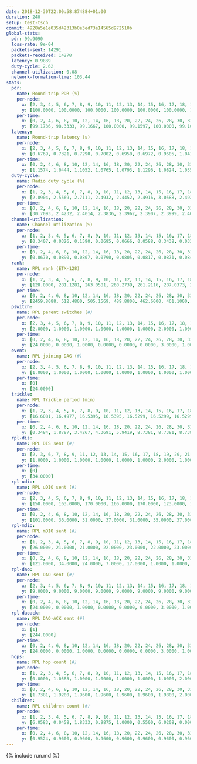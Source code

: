 ```yaml
---
date: 2018-12-30T22:00:58.874884+01:00
duration: 240
setup: test-tsch
commit: 4928a5e1e035d42313b0e3ed73e14565d972510b
global-stats:
  pdr: 99.9090
  loss-rate: 9e-04
  packets-sent: 14291
  packets-received: 14278
  latency: 0.9839
  duty-cycle: 2.62
  channel-utilization: 0.08
  network-formation-time: 103.44
stats:
  pdr:
    name: Round-trip PDR (%)
    per-node:
      x: [2, 3, 4, 5, 6, 7, 8, 9, 10, 11, 12, 13, 14, 15, 16, 17, 18, 19, 20, 21, 22, 23, 24, 25]
      y: [100.0000, 100.0000, 100.0000, 100.0000, 100.0000, 100.0000, 100.0000, 99.8347, 99.8344, 100.0000, 99.1135, 100.0000, 100.0000, 99.8366, 100.0000, 99.8363, 99.8261, 100.0000, 100.0000, 100.0000, 100.0000, 100.0000, 100.0000, 99.4941]
    per-time:
      x: [0, 2, 4, 6, 8, 10, 12, 14, 16, 18, 20, 22, 24, 26, 28, 30, 32, 34, 36, 38, 40, 42, 44, 46, 48, 50, 52, 54, 56, 58, 60, 62, 64, 66, 68, 70, 72, 74, 76, 78, 80, 82, 84, 86, 88, 90, 92, 94, 96, 98, 100, 102, 104, 106, 108, 110, 112, 114, 116, 118, 120, 122, 124, 126, 128, 130, 132, 134, 136, 138, 140, 142, 144, 146, 148, 150, 152, 154, 156, 158, 160, 162, 164, 166, 168, 170, 172, 174, 176, 178, 180, 182, 184, 186, 188, 190, 192, 194, 196, 198, 200, 202, 204, 206, 208, 210, 212, 214, 216, 218, 220, 222, 224, 226, 228, 230, 232, 234, 236, 238]
      y: [99.1736, 98.3333, 99.1667, 100.0000, 99.1597, 100.0000, 99.1667, 100.0000, 100.0000, 100.0000, 100.0000, 100.0000, 100.0000, 100.0000, 100.0000, 100.0000, 100.0000, 100.0000, 100.0000, 100.0000, 100.0000, 100.0000, 100.0000, 100.0000, 100.0000, 100.0000, 98.3333, 100.0000, 100.0000, 100.0000, 100.0000, 100.0000, 100.0000, 100.0000, 99.1667, 100.0000, 99.1667, 100.0000, 100.0000, 100.0000, 100.0000, 100.0000, 100.0000, 100.0000, 100.0000, 100.0000, 100.0000, 100.0000, 100.0000, 100.0000, 100.0000, 100.0000, 100.0000, 100.0000, 100.0000, 100.0000, 100.0000, 100.0000, 100.0000, 100.0000, 100.0000, 100.0000, 100.0000, 100.0000, 100.0000, 100.0000, 100.0000, 100.0000, 100.0000, 100.0000, 100.0000, 100.0000, 100.0000, 100.0000, 100.0000, 100.0000, 100.0000, 100.0000, 100.0000, 99.1667, 100.0000, 100.0000, 100.0000, 100.0000, 100.0000, 100.0000, 100.0000, 100.0000, 100.0000, 100.0000, 100.0000, 100.0000, 100.0000, 100.0000, 100.0000, 100.0000, 100.0000, 100.0000, 100.0000, 100.0000, 100.0000, 100.0000, 100.0000, 100.0000, 100.0000, 99.1667, 100.0000, 100.0000, 100.0000, 100.0000, 100.0000, 100.0000, 100.0000, 100.0000, 100.0000, 100.0000, 100.0000, 100.0000, 99.1667, 100.0000]
  latency:
    name: Round-trip latency (s)
    per-node:
      x: [2, 3, 4, 5, 6, 7, 8, 9, 10, 11, 12, 13, 14, 15, 16, 17, 18, 19, 20, 21, 22, 23, 24, 25]
      y: [0.6769, 0.7321, 0.7290, 0.7002, 0.6950, 0.6972, 0.9605, 1.0414, 0.9352, 1.0474, 0.9329, 0.9105, 0.9557, 0.9028, 0.8985, 0.9653, 1.1071, 1.1530, 1.1152, 1.3520, 1.2437, 1.3494, 1.2441, 1.3002]
    per-time:
      x: [0, 2, 4, 6, 8, 10, 12, 14, 16, 18, 20, 22, 24, 26, 28, 30, 32, 34, 36, 38, 40, 42, 44, 46, 48, 50, 52, 54, 56, 58, 60, 62, 64, 66, 68, 70, 72, 74, 76, 78, 80, 82, 84, 86, 88, 90, 92, 94, 96, 98, 100, 102, 104, 106, 108, 110, 112, 114, 116, 118, 120, 122, 124, 126, 128, 130, 132, 134, 136, 138, 140, 142, 144, 146, 148, 150, 152, 154, 156, 158, 160, 162, 164, 166, 168, 170, 172, 174, 176, 178, 180, 182, 184, 186, 188, 190, 192, 194, 196, 198, 200, 202, 204, 206, 208, 210, 212, 214, 216, 218, 220, 222, 224, 226, 228, 230, 232, 234, 236, 238]
      y: [1.1574, 1.0444, 1.1052, 1.0765, 1.0793, 1.1296, 1.0824, 1.0358, 1.0115, 1.0379, 1.0318, 1.0389, 1.0118, 1.0318, 1.0004, 0.9518, 1.0460, 1.0295, 1.0208, 1.0119, 1.0330, 1.0303, 0.9791, 1.0202, 0.9929, 1.0216, 0.9847, 1.0274, 0.9375, 1.0098, 1.0091, 0.9878, 0.9594, 0.9466, 0.9855, 0.9174, 0.9883, 0.9819, 0.9685, 0.9667, 1.0281, 1.0072, 0.9843, 1.0532, 1.0318, 0.9934, 0.9801, 0.9619, 1.0429, 0.9733, 0.9784, 1.0479, 0.9917, 0.9691, 1.0088, 0.9551, 0.9847, 0.9511, 0.9644, 0.9515, 0.9700, 0.9637, 0.9143, 0.9708, 0.9472, 0.9658, 0.9752, 0.9617, 0.9342, 0.9570, 0.8733, 0.9697, 0.9470, 0.9407, 0.9232, 0.9237, 0.9336, 0.9134, 0.9946, 0.9385, 0.9248, 0.9419, 0.9388, 0.9961, 0.9866, 0.9645, 0.9203, 0.9718, 0.9273, 0.9703, 0.9527, 0.9432, 0.9514, 0.9668, 0.9659, 0.9727, 0.9636, 0.9468, 0.9400, 0.9784, 0.9254, 1.0335, 0.9769, 0.9782, 0.9912, 0.9799, 0.9524, 0.9927, 0.9533, 0.9600, 0.9565, 0.9388, 0.9670, 0.9977, 1.0034, 0.9639, 0.9514, 0.9975, 0.9799, 0.9793]
  duty-cycle:
    name: Radio duty cycle (%)
    per-node:
      x: [1, 2, 3, 4, 5, 6, 7, 8, 9, 10, 11, 12, 13, 14, 15, 16, 17, 18, 19, 20, 21, 22, 23, 24, 25]
      y: [2.8904, 2.5569, 2.7111, 2.4932, 2.4452, 2.4916, 3.0588, 2.4924, 2.4348, 2.3954, 2.5016, 2.6066, 2.6654, 2.4925, 2.6216, 2.6547, 2.4976, 2.7000, 2.6340, 2.6587, 2.7652, 2.5872, 2.8400, 2.7360, 2.6546]
    per-time:
      x: [0, 2, 4, 6, 8, 10, 12, 14, 16, 18, 20, 22, 24, 26, 28, 30, 32, 34, 36, 38, 40, 42, 44, 46, 48, 50, 52, 54, 56, 58, 60, 62, 64, 66, 68, 70, 72, 74, 76, 78, 80, 82, 84, 86, 88, 90, 92, 94, 96, 98, 100, 102, 104, 106, 108, 110, 112, 114, 116, 118, 120, 122, 124, 126, 128, 130, 132, 134, 136, 138, 140, 142, 144, 146, 148, 150, 152, 154, 156, 158, 160, 162, 164, 166, 168, 170, 172, 174, 176, 178, 180, 182, 184, 186, 188, 190, 192, 194, 196, 198, 200, 202, 204, 206, 208, 210, 212, 214, 216, 218, 220, 222, 224, 226, 228, 230, 232, 234, 236, 238]
      y: [30.7093, 2.4232, 2.4014, 2.3836, 2.3962, 2.3907, 2.3999, 2.4034, 2.3952, 2.3843, 2.3934, 2.3845, 2.3922, 2.3810, 2.4236, 2.3854, 2.3766, 2.3952, 2.3843, 2.3885, 2.3789, 2.3930, 2.3976, 2.3796, 2.3873, 2.3825, 2.3863, 2.3882, 2.3888, 2.4007, 2.3823, 2.3926, 2.3859, 2.3761, 2.3742, 2.3861, 2.3673, 2.3795, 2.3759, 2.3795, 2.3821, 2.4147, 2.3886, 2.3948, 2.3863, 2.3870, 2.3868, 2.3789, 2.3852, 2.3981, 2.3732, 2.3838, 2.3903, 2.3812, 2.3794, 2.3826, 2.3787, 2.3917, 2.3836, 2.3780, 2.3875, 2.3865, 2.3826, 2.3729, 2.3731, 2.3794, 2.3832, 2.3864, 2.3860, 2.3785, 2.3768, 2.3682, 2.3818, 2.3822, 2.3746, 2.3875, 2.3865, 2.3753, 2.3712, 2.3833, 2.3843, 2.3906, 2.3866, 2.3834, 2.3990, 2.4070, 2.4017, 2.3822, 2.3949, 2.3813, 2.3885, 2.3876, 2.3844, 2.3901, 2.3867, 2.3909, 2.3847, 2.3935, 2.3799, 2.3952, 2.3941, 2.3905, 2.4107, 2.4044, 2.3855, 2.3921, 2.3914, 2.3852, 2.3857, 2.3897, 2.3822, 2.3801, 2.3854, 2.3920, 2.3949, 2.3890, 2.3810, 2.3838, 2.3998, 2.3994]
  channel-utilization:
    name: Channel utilization (%)
    per-node:
      x: [1, 2, 3, 4, 5, 6, 7, 8, 9, 10, 11, 12, 13, 14, 15, 16, 17, 18, 19, 20, 21, 22, 23, 24, 25]
      y: [0.3407, 0.0326, 0.1590, 0.0695, 0.0666, 0.0588, 0.3438, 0.0335, 0.0347, 0.0394, 0.0335, 0.0321, 0.0631, 0.0315, 0.0677, 0.1234, 0.0424, 0.1204, 0.0373, 0.0350, 0.0394, 0.0408, 0.0317, 0.0313, 0.0310]
    per-time:
      x: [0, 2, 4, 6, 8, 10, 12, 14, 16, 18, 20, 22, 24, 26, 28, 30, 32, 34, 36, 38, 40, 42, 44, 46, 48, 50, 52, 54, 56, 58, 60, 62, 64, 66, 68, 70, 72, 74, 76, 78, 80, 82, 84, 86, 88, 90, 92, 94, 96, 98, 100, 102, 104, 106, 108, 110, 112, 114, 116, 118, 120, 122, 124, 126, 128, 130, 132, 134, 136, 138, 140, 142, 144, 146, 148, 150, 152, 154, 156, 158, 160, 162, 164, 166, 168, 170, 172, 174, 176, 178, 180, 182, 184, 186, 188, 190, 192, 194, 196, 198, 200, 202, 204, 206, 208, 210, 212, 214, 216, 218, 220, 222, 224, 226, 228, 230, 232, 234, 236, 238]
      y: [0.0670, 0.0890, 0.0807, 0.0790, 0.0805, 0.0817, 0.0871, 0.0845, 0.0785, 0.0771, 0.0828, 0.0781, 0.0806, 0.0755, 0.0939, 0.0762, 0.0725, 0.0808, 0.0782, 0.0789, 0.0763, 0.0809, 0.0817, 0.0719, 0.0781, 0.0755, 0.0769, 0.0789, 0.0800, 0.0841, 0.0763, 0.0786, 0.0745, 0.0721, 0.0713, 0.0768, 0.0682, 0.0741, 0.0728, 0.0740, 0.0743, 0.0894, 0.0785, 0.0816, 0.0781, 0.0784, 0.0786, 0.0744, 0.0769, 0.0833, 0.0707, 0.0766, 0.0786, 0.0764, 0.0743, 0.0772, 0.0745, 0.0792, 0.0753, 0.0736, 0.0772, 0.0761, 0.0764, 0.0712, 0.0726, 0.0742, 0.0753, 0.0747, 0.0762, 0.0725, 0.0722, 0.0699, 0.0759, 0.0765, 0.0721, 0.0745, 0.0749, 0.0714, 0.0704, 0.0764, 0.0761, 0.0790, 0.0776, 0.0752, 0.0819, 0.0843, 0.0820, 0.0741, 0.0808, 0.0749, 0.0788, 0.0789, 0.0755, 0.0783, 0.0766, 0.0780, 0.0774, 0.0820, 0.0739, 0.0814, 0.0798, 0.0800, 0.0863, 0.0838, 0.0773, 0.0792, 0.0808, 0.0769, 0.0776, 0.0784, 0.0762, 0.0737, 0.0757, 0.0783, 0.0824, 0.0792, 0.0747, 0.0769, 0.0834, 0.0858]
  rank:
    name: RPL rank (ETX-128)
    per-node:
      x: [1, 2, 3, 4, 5, 6, 7, 8, 9, 10, 11, 12, 13, 14, 15, 16, 17, 18, 19, 20, 21, 22, 23, 24, 25]
      y: [128.0000, 281.1281, 263.0581, 260.2739, 261.2116, 287.0373, 267.5228, 427.4132, 440.3734, 413.3347, 411.3238, 398.4578, 673.3320, 439.9008, 417.3730, 413.9295, 430.2963, 486.9794, 554.6452, 561.1382, 577.1743, 552.5826, 655.8130, 630.1852, 890.0810]
    per-time:
      x: [0, 2, 4, 6, 8, 10, 12, 14, 16, 18, 20, 22, 24, 26, 28, 30, 32, 34, 36, 38, 40, 42, 44, 46, 48, 50, 52, 54, 56, 58, 60, 62, 64, 66, 68, 70, 72, 74, 76, 78, 80, 82, 84, 86, 88, 90, 92, 94, 96, 98, 100, 102, 104, 106, 108, 110, 112, 114, 116, 118, 120, 122, 124, 126, 128, 130, 132, 134, 136, 138, 140, 142, 144, 146, 148, 150, 152, 154, 156, 158, 160, 162, 164, 166, 168, 170, 172, 174, 176, 178, 180, 182, 184, 186, 188, 190, 192, 194, 196, 198, 200, 202, 204, 206, 208, 210, 212, 214, 216, 218, 220, 222, 224, 226, 228, 230, 232, 234, 236, 238]
      y: [2459.8088, 512.4800, 505.1569, 489.8800, 462.6000, 461.1000, 464.6415, 465.2157, 450.9800, 444.0400, 443.5400, 442.5600, 439.0000, 439.6200, 449.8235, 452.8431, 439.7600, 447.5000, 446.5600, 438.9608, 437.1600, 440.7600, 431.6863, 425.0000, 411.8400, 408.2800, 410.6471, 420.8200, 419.3529, 434.4118, 458.1373, 444.7800, 445.6200, 443.4200, 438.6538, 428.2157, 438.8400, 436.4706, 431.6400, 428.9608, 440.3585, 419.6200, 422.7400, 439.7800, 436.7000, 434.7200, 426.5556, 416.6200, 411.0192, 413.1600, 409.9000, 407.3600, 411.6200, 407.1373, 405.0784, 403.7600, 404.4906, 402.4400, 400.8200, 404.7400, 405.1600, 407.9600, 409.0588, 406.4400, 407.2000, 405.3000, 407.1961, 405.4800, 405.6800, 405.1373, 411.8400, 412.3000, 415.2885, 409.8800, 410.3400, 410.8600, 409.2000, 406.2600, 403.2200, 403.9200, 405.8235, 404.9000, 409.3529, 408.6000, 411.0000, 417.2941, 411.3000, 413.0400, 411.8800, 415.6471, 412.0200, 410.8000, 410.3269, 408.8800, 407.7800, 409.6400, 410.3600, 411.7600, 410.8600, 413.3725, 410.9800, 418.5849, 412.1400, 423.4200, 427.2400, 429.6000, 427.8269, 423.9800, 419.2264, 413.0980, 408.5400, 409.6800, 409.7400, 407.6000, 409.0000, 408.0800, 409.1000, 414.8039, 419.3462, 417.2941]
  pswitch:
    name: RPL parent switches (#)
    per-node:
      x: [2, 3, 4, 5, 6, 7, 8, 9, 10, 11, 12, 13, 14, 15, 16, 17, 18, 19, 20, 21, 22, 23, 24, 25]
      y: [2.0000, 1.0000, 1.0000, 1.0000, 1.0000, 1.0000, 2.0000, 1.0000, 2.0000, 4.0000, 9.0000, 4.0000, 2.0000, 4.0000, 1.0000, 3.0000, 3.0000, 9.0000, 7.0000, 2.0000, 3.0000, 7.0000, 4.0000, 7.0000]
    per-time:
      x: [0, 2, 4, 6, 8, 10, 12, 14, 16, 18, 20, 22, 24, 26, 28, 30, 32, 34, 36, 38, 40, 42, 44, 46, 48, 50, 52, 54, 56, 58, 60, 62, 64, 66, 68, 70, 72, 74, 76, 78, 80, 82, 84, 86, 88, 90, 92, 94, 96, 98, 100, 102, 104, 106, 108, 110, 112, 114, 116, 118, 120, 122, 124, 126, 128, 130, 132, 134, 136, 138, 140, 142, 144, 146, 148, 150, 152, 154, 156, 158, 160, 162, 164, 166, 168, 170, 172, 174, 176, 178, 180, 182, 184, 186, 188, 190, 192, 194, 196, 198, 200, 202, 204, 206, 208, 210, 212, 214, 216, 218, 220, 222, 224, 226, 228, 230, 232, 234, 236, 238]
      y: [24.0000, 0.0000, 1.0000, 0.0000, 0.0000, 0.0000, 3.0000, 1.0000, 0.0000, 0.0000, 0.0000, 0.0000, 0.0000, 0.0000, 1.0000, 1.0000, 0.0000, 0.0000, 0.0000, 1.0000, 0.0000, 0.0000, 1.0000, 0.0000, 0.0000, 0.0000, 1.0000, 0.0000, 1.0000, 1.0000, 1.0000, 0.0000, 0.0000, 0.0000, 2.0000, 1.0000, 0.0000, 1.0000, 0.0000, 1.0000, 3.0000, 0.0000, 0.0000, 0.0000, 0.0000, 0.0000, 4.0000, 0.0000, 2.0000, 0.0000, 0.0000, 0.0000, 0.0000, 1.0000, 1.0000, 0.0000, 3.0000, 0.0000, 0.0000, 0.0000, 0.0000, 0.0000, 1.0000, 0.0000, 0.0000, 0.0000, 1.0000, 0.0000, 0.0000, 1.0000, 0.0000, 0.0000, 2.0000, 0.0000, 0.0000, 0.0000, 0.0000, 0.0000, 0.0000, 0.0000, 1.0000, 0.0000, 1.0000, 0.0000, 0.0000, 1.0000, 0.0000, 0.0000, 0.0000, 1.0000, 0.0000, 0.0000, 2.0000, 0.0000, 0.0000, 0.0000, 0.0000, 0.0000, 0.0000, 1.0000, 0.0000, 3.0000, 0.0000, 0.0000, 0.0000, 0.0000, 2.0000, 0.0000, 3.0000, 1.0000, 0.0000, 0.0000, 0.0000, 0.0000, 0.0000, 0.0000, 0.0000, 1.0000, 2.0000, 1.0000]
  event:
    name: RPL joining DAG (#)
    per-node:
      x: [2, 3, 4, 5, 6, 7, 8, 9, 10, 11, 12, 13, 14, 15, 16, 17, 18, 19, 20, 21, 22, 23, 24, 25]
      y: [1.0000, 1.0000, 1.0000, 1.0000, 1.0000, 1.0000, 1.0000, 1.0000, 1.0000, 1.0000, 1.0000, 1.0000, 1.0000, 1.0000, 1.0000, 1.0000, 1.0000, 1.0000, 1.0000, 1.0000, 1.0000, 1.0000, 1.0000, 1.0000]
    per-time:
      x: [0]
      y: [24.0000]
  trickle:
    name: RPL Trickle period (min)
    per-node:
      x: [1, 2, 3, 4, 5, 6, 7, 8, 9, 10, 11, 12, 13, 14, 15, 16, 17, 18, 19, 20, 21, 22, 23, 24, 25]
      y: [16.6081, 16.4977, 16.5395, 16.5395, 16.5299, 16.5299, 16.5299, 16.5338, 16.5253, 16.5073, 16.5415, 16.5252, 16.5345, 16.5267, 16.5368, 16.5228, 16.5329, 16.5115, 16.5582, 16.5941, 16.5758, 16.5795, 16.5230, 16.5832, 16.5272]
    per-time:
      x: [0, 2, 4, 6, 8, 10, 12, 14, 16, 18, 20, 22, 24, 26, 28, 30, 32, 34, 36, 38, 40, 42, 44, 46, 48, 50, 52, 54, 56, 58, 60, 62, 64, 66, 68, 70, 72, 74, 76, 78, 80, 82, 84, 86, 88, 90, 92, 94, 96, 98, 100, 102, 104, 106, 108, 110, 112, 114, 116, 118, 120, 122, 124, 126, 128, 130, 132, 134, 136, 138, 140, 142, 144, 146, 148, 150, 152, 154, 156, 158, 160, 162, 164, 166, 168, 170, 172, 174, 176, 178, 180, 182, 184, 186, 188, 190, 192, 194, 196, 198, 200, 202, 204, 206, 208, 210, 212, 214, 216, 218, 220, 222, 224, 226, 228, 230, 232, 234, 236, 238]
      y: [0.3484, 1.8787, 3.4267, 4.3691, 5.9419, 8.7381, 8.7381, 8.7381, 8.7381, 17.3015, 17.4763, 17.4763, 17.4763, 17.4763, 17.4763, 17.4763, 17.4763, 17.4763, 17.4763, 17.4763, 17.4763, 17.4763, 17.4763, 17.4763, 17.4763, 17.4763, 17.4763, 17.4763, 17.4763, 17.4763, 17.4763, 17.4763, 17.4763, 17.4763, 17.4763, 17.4763, 17.4763, 17.4763, 17.4763, 17.4763, 17.4763, 17.4763, 17.4763, 17.4763, 17.4763, 17.4763, 17.4763, 17.4763, 17.4763, 17.4763, 17.4763, 17.4763, 17.4763, 17.4763, 17.4763, 17.4763, 17.4763, 17.4763, 17.4763, 17.4763, 17.4763, 17.4763, 17.4763, 17.4763, 17.4763, 17.4763, 17.4763, 17.4763, 17.4763, 17.4763, 17.4763, 17.4763, 17.4763, 17.4763, 17.4763, 17.4763, 17.4763, 17.4763, 17.4763, 17.4763, 17.4763, 17.4763, 17.4763, 17.4763, 17.4763, 17.4763, 17.4763, 17.4763, 17.4763, 17.4763, 17.4763, 17.4763, 17.4763, 17.4763, 17.4763, 17.4763, 17.4763, 17.4763, 17.4763, 17.4763, 17.4763, 17.4763, 17.4763, 17.4763, 17.4763, 17.4763, 17.4763, 17.4763, 17.4763, 17.4763, 17.4763, 17.4763, 17.4763, 17.4763, 17.4763, 17.4763, 17.4763, 17.4763, 17.4763, 17.4763]
  rpl-dis:
    name: RPL DIS sent (#)
    per-node:
      x: [2, 3, 6, 7, 8, 9, 11, 12, 13, 14, 15, 16, 17, 18, 19, 20, 21, 22, 23, 24, 25]
      y: [1.0000, 1.0000, 1.0000, 1.0000, 1.0000, 1.0000, 2.0000, 1.0000, 2.0000, 1.0000, 2.0000, 2.0000, 1.0000, 1.0000, 2.0000, 2.0000, 2.0000, 2.0000, 3.0000, 3.0000, 2.0000]
    per-time:
      x: [0]
      y: [34.0000]
  rpl-udio:
    name: RPL uDIO sent (#)
    per-node:
      x: [2, 3, 4, 5, 6, 7, 8, 9, 10, 11, 12, 13, 14, 15, 16, 17, 18, 19, 20, 21, 22, 23, 24, 25]
      y: [158.0000, 163.0000, 170.0000, 166.0000, 170.0000, 123.0000, 167.0000, 168.0000, 167.0000, 174.0000, 163.0000, 167.0000, 167.0000, 172.0000, 165.0000, 166.0000, 150.0000, 166.0000, 173.0000, 169.0000, 162.0000, 166.0000, 167.0000, 170.0000]
    per-time:
      x: [0, 2, 4, 6, 8, 10, 12, 14, 16, 18, 20, 22, 24, 26, 28, 30, 32, 34, 36, 38, 40, 42, 44, 46, 48, 50, 52, 54, 56, 58, 60, 62, 64, 66, 68, 70, 72, 74, 76, 78, 80, 82, 84, 86, 88, 90, 92, 94, 96, 98, 100, 102, 104, 106, 108, 110, 112, 114, 116, 118, 120, 122, 124, 126, 128, 130, 132, 134, 136, 138, 140, 142, 144, 146, 148, 150, 152, 154, 156, 158, 160, 162, 164, 166, 168, 170, 172, 174, 176, 178, 180, 182, 184, 186, 188, 190, 192, 194, 196, 198, 200, 202, 204, 206, 208, 210, 212, 214, 216, 218, 220, 222, 224, 226, 228, 230, 232, 234, 236, 238]
      y: [101.0000, 36.0000, 31.0000, 37.0000, 31.0000, 35.0000, 37.0000, 29.0000, 36.0000, 31.0000, 33.0000, 35.0000, 29.0000, 30.0000, 35.0000, 38.0000, 31.0000, 31.0000, 34.0000, 29.0000, 27.0000, 33.0000, 38.0000, 35.0000, 34.0000, 32.0000, 32.0000, 33.0000, 32.0000, 37.0000, 32.0000, 33.0000, 32.0000, 29.0000, 32.0000, 38.0000, 27.0000, 29.0000, 37.0000, 27.0000, 36.0000, 32.0000, 33.0000, 30.0000, 35.0000, 31.0000, 34.0000, 33.0000, 30.0000, 29.0000, 27.0000, 32.0000, 35.0000, 32.0000, 32.0000, 29.0000, 38.0000, 31.0000, 31.0000, 34.0000, 30.0000, 31.0000, 34.0000, 32.0000, 32.0000, 34.0000, 31.0000, 30.0000, 38.0000, 33.0000, 31.0000, 34.0000, 30.0000, 31.0000, 34.0000, 34.0000, 33.0000, 32.0000, 34.0000, 32.0000, 24.0000, 33.0000, 34.0000, 34.0000, 29.0000, 33.0000, 31.0000, 32.0000, 30.0000, 34.0000, 34.0000, 29.0000, 33.0000, 33.0000, 34.0000, 30.0000, 29.0000, 33.0000, 32.0000, 34.0000, 33.0000, 36.0000, 27.0000, 35.0000, 29.0000, 34.0000, 34.0000, 31.0000, 33.0000, 30.0000, 32.0000, 33.0000, 35.0000, 33.0000, 31.0000, 31.0000, 32.0000, 33.0000, 31.0000, 29.0000]
  rpl-mdio:
    name: RPL mDIO sent (#)
    per-node:
      x: [1, 2, 3, 4, 5, 6, 7, 8, 9, 10, 11, 12, 13, 14, 15, 16, 17, 18, 19, 20, 21, 22, 23, 24, 25]
      y: [26.0000, 21.0000, 21.0000, 22.0000, 23.0000, 22.0000, 23.0000, 21.0000, 20.0000, 21.0000, 20.0000, 21.0000, 20.0000, 21.0000, 21.0000, 21.0000, 20.0000, 25.0000, 20.0000, 23.0000, 22.0000, 23.0000, 20.0000, 21.0000, 23.0000]
    per-time:
      x: [0, 2, 4, 6, 8, 10, 12, 14, 16, 18, 20, 22, 24, 26, 28, 30, 32, 34, 36, 38, 40, 42, 44, 46, 48, 50, 52, 54, 56, 58, 60, 62, 64, 66, 68, 70, 72, 74, 76, 78, 80, 82, 84, 86, 88, 90, 92, 94, 96, 98, 100, 102, 104, 106, 108, 110, 112, 114, 116, 118, 120, 122, 124, 126, 128, 130, 132, 134, 136, 138, 140, 142, 144, 146, 148, 150, 152, 154, 156, 158, 160, 162, 164, 166, 168, 170, 172, 174, 176, 178, 180, 182, 184, 186, 188, 190, 192, 194, 196, 198, 200, 202, 204, 206, 208, 210, 212, 214, 216, 218, 220, 222, 224, 226, 228, 230, 232, 234, 236, 238]
      y: [121.0000, 34.0000, 24.0000, 7.0000, 17.0000, 1.0000, 1.0000, 10.0000, 14.0000, 0.0000, 0.0000, 0.0000, 0.0000, 3.0000, 6.0000, 4.0000, 6.0000, 5.0000, 1.0000, 0.0000, 0.0000, 0.0000, 7.0000, 7.0000, 5.0000, 3.0000, 3.0000, 0.0000, 0.0000, 0.0000, 0.0000, 7.0000, 6.0000, 6.0000, 3.0000, 3.0000, 0.0000, 0.0000, 0.0000, 1.0000, 6.0000, 7.0000, 6.0000, 4.0000, 1.0000, 0.0000, 0.0000, 0.0000, 4.0000, 4.0000, 6.0000, 5.0000, 6.0000, 0.0000, 0.0000, 0.0000, 0.0000, 5.0000, 6.0000, 5.0000, 6.0000, 3.0000, 0.0000, 0.0000, 0.0000, 0.0000, 7.0000, 6.0000, 4.0000, 5.0000, 3.0000, 0.0000, 0.0000, 0.0000, 1.0000, 11.0000, 7.0000, 4.0000, 2.0000, 0.0000, 0.0000, 0.0000, 0.0000, 4.0000, 4.0000, 8.0000, 6.0000, 3.0000, 0.0000, 0.0000, 0.0000, 0.0000, 6.0000, 5.0000, 6.0000, 8.0000, 0.0000, 0.0000, 0.0000, 0.0000, 2.0000, 4.0000, 8.0000, 4.0000, 4.0000, 3.0000, 0.0000, 0.0000, 0.0000, 1.0000, 2.0000, 4.0000, 8.0000, 9.0000, 1.0000, 0.0000, 0.0000, 0.0000, 10.0000, 2.0000]
  rpl-dao:
    name: RPL DAO sent (#)
    per-node:
      x: [2, 3, 4, 5, 6, 7, 8, 9, 10, 11, 12, 13, 14, 15, 16, 17, 18, 19, 20, 21, 22, 23, 24, 25]
      y: [9.0000, 9.0000, 9.0000, 9.0000, 9.0000, 9.0000, 9.0000, 9.0000, 9.0000, 12.0000, 13.0000, 10.0000, 9.0000, 10.0000, 9.0000, 11.0000, 10.0000, 12.0000, 12.0000, 11.0000, 10.0000, 12.0000, 11.0000, 13.0000]
    per-time:
      x: [0, 2, 4, 6, 8, 10, 12, 14, 16, 18, 20, 22, 24, 26, 28, 30, 32, 34, 36, 38, 40, 42, 44, 46, 48, 50, 52, 54, 56, 58, 60, 62, 64, 66, 68, 70, 72, 74, 76, 78, 80, 82, 84, 86, 88, 90, 92, 94, 96, 98, 100, 102, 104, 106, 108, 110, 112, 114, 116, 118, 120, 122, 124, 126, 128, 130, 132, 134, 136, 138, 140, 142, 144, 146, 148, 150, 152, 154, 156, 158, 160, 162, 164, 166, 168, 170, 172, 174, 176, 178, 180, 182, 184, 186, 188, 190, 192, 194, 196, 198, 200, 202, 204, 206, 208, 210, 212, 214, 216, 218, 220, 222, 224, 226, 228, 230, 232, 234, 236, 238]
      y: [24.0000, 0.0000, 1.0000, 0.0000, 0.0000, 0.0000, 3.0000, 1.0000, 0.0000, 0.0000, 0.0000, 0.0000, 0.0000, 0.0000, 22.0000, 1.0000, 1.0000, 0.0000, 0.0000, 1.0000, 2.0000, 2.0000, 1.0000, 0.0000, 0.0000, 0.0000, 1.0000, 0.0000, 12.0000, 6.0000, 1.0000, 0.0000, 0.0000, 0.0000, 3.0000, 2.0000, 2.0000, 1.0000, 0.0000, 1.0000, 3.0000, 0.0000, 4.0000, 8.0000, 0.0000, 0.0000, 4.0000, 0.0000, 3.0000, 3.0000, 2.0000, 1.0000, 0.0000, 1.0000, 1.0000, 0.0000, 3.0000, 10.0000, 1.0000, 0.0000, 3.0000, 1.0000, 3.0000, 1.0000, 1.0000, 1.0000, 1.0000, 1.0000, 1.0000, 1.0000, 2.0000, 8.0000, 4.0000, 0.0000, 2.0000, 1.0000, 1.0000, 2.0000, 1.0000, 1.0000, 1.0000, 1.0000, 2.0000, 1.0000, 1.0000, 7.0000, 4.0000, 0.0000, 0.0000, 3.0000, 0.0000, 2.0000, 4.0000, 0.0000, 2.0000, 0.0000, 2.0000, 1.0000, 1.0000, 5.0000, 3.0000, 5.0000, 0.0000, 2.0000, 0.0000, 0.0000, 5.0000, 0.0000, 5.0000, 1.0000, 1.0000, 0.0000, 1.0000, 4.0000, 5.0000, 3.0000, 0.0000, 2.0000, 2.0000, 2.0000]
  rpl-daoack:
    name: RPL DAO-ACK sent (#)
    per-node:
      x: [1]
      y: [244.0000]
    per-time:
      x: [0, 2, 4, 6, 8, 10, 12, 14, 16, 18, 20, 22, 24, 26, 28, 30, 32, 34, 36, 38, 40, 42, 44, 46, 48, 50, 52, 54, 56, 58, 60, 62, 64, 66, 68, 70, 72, 74, 76, 78, 80, 82, 84, 86, 88, 90, 92, 94, 96, 98, 100, 102, 104, 106, 108, 110, 112, 114, 116, 118, 120, 122, 124, 126, 128, 130, 132, 134, 136, 138, 140, 142, 144, 146, 148, 150, 152, 154, 156, 158, 160, 162, 164, 166, 168, 170, 172, 174, 176, 178, 180, 182, 184, 186, 188, 190, 192, 194, 196, 198, 200, 202, 204, 206, 208, 210, 212, 214, 216, 218, 220, 222, 224, 226, 228, 230, 232, 234, 236, 238]
      y: [24.0000, 0.0000, 1.0000, 0.0000, 0.0000, 0.0000, 3.0000, 1.0000, 0.0000, 0.0000, 0.0000, 0.0000, 0.0000, 0.0000, 21.0000, 1.0000, 1.0000, 0.0000, 0.0000, 1.0000, 2.0000, 2.0000, 1.0000, 0.0000, 0.0000, 0.0000, 1.0000, 0.0000, 12.0000, 6.0000, 1.0000, 0.0000, 0.0000, 0.0000, 3.0000, 2.0000, 2.0000, 1.0000, 0.0000, 1.0000, 3.0000, 0.0000, 4.0000, 8.0000, 0.0000, 0.0000, 4.0000, 0.0000, 3.0000, 3.0000, 2.0000, 1.0000, 0.0000, 1.0000, 1.0000, 0.0000, 3.0000, 9.0000, 1.0000, 0.0000, 3.0000, 1.0000, 3.0000, 1.0000, 1.0000, 1.0000, 1.0000, 1.0000, 1.0000, 1.0000, 2.0000, 8.0000, 4.0000, 0.0000, 2.0000, 1.0000, 1.0000, 2.0000, 1.0000, 1.0000, 1.0000, 1.0000, 2.0000, 1.0000, 1.0000, 7.0000, 4.0000, 0.0000, 0.0000, 3.0000, 0.0000, 2.0000, 4.0000, 0.0000, 2.0000, 0.0000, 2.0000, 1.0000, 1.0000, 5.0000, 3.0000, 5.0000, 0.0000, 2.0000, 0.0000, 0.0000, 5.0000, 0.0000, 5.0000, 1.0000, 1.0000, 0.0000, 1.0000, 4.0000, 5.0000, 3.0000, 0.0000, 2.0000, 2.0000, 2.0000]
  hops:
    name: RPL hop count (#)
    per-node:
      x: [1, 2, 3, 4, 5, 6, 7, 8, 9, 10, 11, 12, 13, 14, 15, 16, 17, 18, 19, 20, 21, 22, 23, 24, 25]
      y: [0.0000, 1.0583, 1.0000, 1.0000, 1.0000, 1.0000, 1.0000, 2.0000, 2.0000, 1.9375, 2.0000, 1.9458, 2.0000, 2.1208, 2.0000, 2.0000, 2.0000, 2.3292, 2.9874, 3.0000, 3.0000, 3.0000, 3.6192, 3.3724, 3.3766]
    per-time:
      x: [0, 2, 4, 6, 8, 10, 12, 14, 16, 18, 20, 22, 24, 26, 28, 30, 32, 34, 36, 38, 40, 42, 44, 46, 48, 50, 52, 54, 56, 58, 60, 62, 64, 66, 68, 70, 72, 74, 76, 78, 80, 82, 84, 86, 88, 90, 92, 94, 96, 98, 100, 102, 104, 106, 108, 110, 112, 114, 116, 118, 120, 122, 124, 126, 128, 130, 132, 134, 136, 138, 140, 142, 144, 146, 148, 150, 152, 154, 156, 158, 160, 162, 164, 166, 168, 170, 172, 174, 176, 178, 180, 182, 184, 186, 188, 190, 192, 194, 196, 198, 200, 202, 204, 206, 208, 210, 212, 214, 216, 218, 220, 222, 224, 226, 228, 230, 232, 234, 236, 238]
      y: [1.7381, 1.9200, 1.9600, 1.9600, 1.9600, 1.9600, 1.9800, 2.0000, 2.0400, 2.0400, 2.0400, 2.0400, 2.0400, 2.0400, 2.0400, 2.0400, 2.0400, 2.0400, 2.0400, 2.0400, 2.0400, 2.0400, 2.0000, 2.0000, 2.0000, 2.0000, 2.0000, 2.0000, 2.0000, 2.0000, 1.9600, 1.9600, 1.9600, 1.9600, 1.9600, 1.9600, 1.9600, 1.9600, 1.9600, 1.9600, 1.9600, 2.0800, 2.0800, 2.0800, 2.0800, 2.0800, 1.9800, 1.9600, 1.9600, 1.9600, 1.9600, 1.9600, 1.9600, 1.9600, 1.9600, 1.9600, 1.9600, 1.9600, 1.9600, 1.9600, 1.9600, 1.9600, 1.9600, 1.9600, 1.9600, 1.9600, 1.9600, 1.9600, 1.9600, 1.9600, 1.9600, 1.9600, 1.9600, 1.9600, 1.9600, 1.9600, 1.9600, 1.9600, 1.9600, 1.9600, 2.0400, 2.1200, 2.1200, 2.1200, 2.1200, 2.1200, 2.1200, 2.1200, 2.1200, 2.1200, 2.1200, 2.1200, 2.1200, 2.1200, 2.1200, 2.1200, 2.1200, 2.1200, 2.1200, 2.1200, 2.1200, 2.1200, 2.1200, 2.1200, 2.1200, 2.1200, 2.1200, 2.1200, 2.1200, 2.1200, 2.1200, 2.1200, 2.1200, 2.1200, 2.1200, 2.1200, 2.1200, 2.1200, 2.1200, 2.1200]
  children:
    name: RPL children count (#)
    per-node:
      x: [1, 2, 3, 4, 5, 6, 7, 8, 9, 10, 11, 12, 13, 14, 15, 16, 17, 18, 19, 20, 21, 22, 23, 24, 25]
      y: [6.0583, 0.0458, 1.8333, 0.9875, 1.0000, 0.5500, 6.0208, 0.0000, 0.0000, 0.1833, 0.0000, 0.0000, 0.7866, 0.0000, 0.4958, 2.4000, 0.2208, 2.6750, 0.1590, 0.0837, 0.1381, 0.3347, 0.0000, 0.0000, 0.0000]
    per-time:
      x: [0, 2, 4, 6, 8, 10, 12, 14, 16, 18, 20, 22, 24, 26, 28, 30, 32, 34, 36, 38, 40, 42, 44, 46, 48, 50, 52, 54, 56, 58, 60, 62, 64, 66, 68, 70, 72, 74, 76, 78, 80, 82, 84, 86, 88, 90, 92, 94, 96, 98, 100, 102, 104, 106, 108, 110, 112, 114, 116, 118, 120, 122, 124, 126, 128, 130, 132, 134, 136, 138, 140, 142, 144, 146, 148, 150, 152, 154, 156, 158, 160, 162, 164, 166, 168, 170, 172, 174, 176, 178, 180, 182, 184, 186, 188, 190, 192, 194, 196, 198, 200, 202, 204, 206, 208, 210, 212, 214, 216, 218, 220, 222, 224, 226, 228, 230, 232, 234, 236, 238]
      y: [0.9524, 0.9600, 0.9600, 0.9600, 0.9600, 0.9600, 0.9600, 0.9600, 0.9600, 0.9600, 0.9600, 0.9600, 0.9600, 0.9600, 0.9600, 0.9600, 0.9600, 0.9600, 0.9600, 0.9600, 0.9600, 0.9600, 0.9600, 0.9600, 0.9600, 0.9600, 0.9600, 0.9600, 0.9600, 0.9600, 0.9600, 0.9600, 0.9600, 0.9600, 0.9600, 0.9600, 0.9600, 0.9600, 0.9600, 0.9600, 0.9600, 0.9600, 0.9600, 0.9600, 0.9600, 0.9600, 0.9600, 0.9600, 0.9600, 0.9600, 0.9600, 0.9600, 0.9600, 0.9600, 0.9600, 0.9600, 0.9600, 0.9600, 0.9600, 0.9600, 0.9600, 0.9600, 0.9600, 0.9600, 0.9600, 0.9600, 0.9600, 0.9600, 0.9600, 0.9600, 0.9600, 0.9600, 0.9600, 0.9600, 0.9600, 0.9600, 0.9600, 0.9600, 0.9600, 0.9600, 0.9600, 0.9600, 0.9600, 0.9600, 0.9600, 0.9600, 0.9600, 0.9600, 0.9600, 0.9600, 0.9600, 0.9600, 0.9600, 0.9600, 0.9600, 0.9600, 0.9600, 0.9600, 0.9600, 0.9600, 0.9600, 0.9600, 0.9600, 0.9600, 0.9600, 0.9600, 0.9600, 0.9600, 0.9600, 0.9600, 0.9600, 0.9600, 0.9600, 0.9600, 0.9600, 0.9600, 0.9600, 0.9600, 0.9600, 0.9600]
---
```


{% include run.md %}
